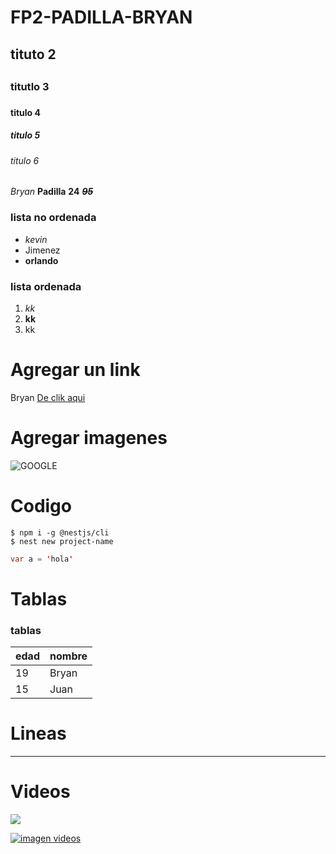 # FP2-PADILLA-BRYAN
## tituto 2 <h2>
### titutlo 3 <h3>
#### titulo 4 <h4>
##### titulo 5 <h5>
###### titulo 6 <h6>

*Bryan* **Padilla** 
**24** 
*__~~95~~__*

### lista no ordenada 
- *kevin*
- Jimenez
- **orlando**

### lista ordenada
1. *kk*
2. **kk**
3. kk

# Agregar un link

Bryan [De clik aqui](http://itq.edu.ec/)

# Agregar imagenes 
![GOOGLE](https://www.google.com/url?sa=i&source=images&cd=&ved=2ahUKEwilm8-bwJfnAhWmxFkKHQcBCYsQjRx6BAgBEAQ&url=https%3A%2F%2Fwifflegif.com%2Fgifs%2F307500-electronica-daft-punk-gif&psig=AOvVaw3_VsC_Yv2PAZL-4AC8NXGa&ust=1579792599853208)

# Codigo

```
$ npm i -g @nestjs/cli
$ nest new project-name
```

```java
var a = 'hola'
```

# Tablas

### tablas
|edad |nombre|
|-----|------|
|19   |Bryan|
|15   |Juan |

# Lineas 

___

# Videos 
<a href="http://www.youtube.com/watch?feature=player_embedded&v=W4ODD2tPeNE" target="_blank">
<img
src="http://img.youtube.com/vi/W4ODD2tPeNE/0.jpg"
></img>
</a>

[![imagen videos](http://img.youtube.com/vi/W4ODD2tPeNE/0.jpg)](http://www.youtube.com/watch?feature=player_embedded&v=W4ODD2tPeNE)
